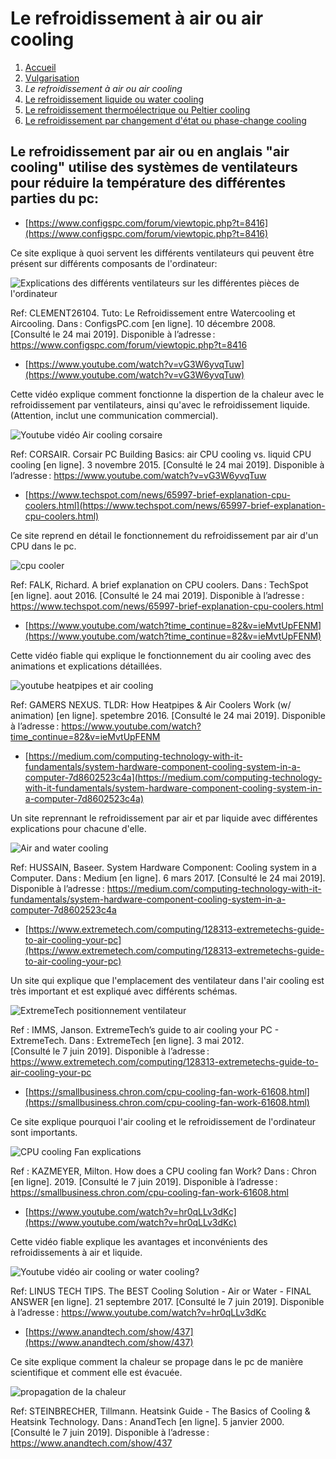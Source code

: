 <h1> Le refroidissement à air ou air cooling </h1>

1. [Accueil](index.md)
1. [Vulgarisation](vulgarisation.md)
1. *Le refroidissement à air ou air cooling*
1. [Le refroidissement liquide ou water cooling](watercooling.md)
1. [Le refroidissement thermoélectrique ou Peltier cooling](peltiercooling.md)
1. [Le refroidissement par changement d'état ou phase-change cooling](phasechangecooling.md)


<h2>Le refroidissement par air ou en anglais "air cooling" utilise des systèmes de ventilateurs pour réduire la température des différentes parties du pc:</h2>

- [https://www.configspc.com/forum/viewtopic.php?t=8416](https://www.configspc.com/forum/viewtopic.php?t=8416)

Ce site explique à quoi servent les différents ventilateurs qui peuvent être présent sur différents composants de l'ordinateur:
                                                                                                                      
![Explications des différents ventilateurs sur les différentes pièces de l'ordinateur](/image/tutoaircooling.png)

Ref: CLEMENT26104. Tuto: Le Refroidissement entre Watercooling et Aircooling. Dans : ConfigsPC.com [en ligne]. 10 décembre 2008. [Consulté le 24 mai 2019]. Disponible à l’adresse : https://www.configspc.com/forum/viewtopic.php?t=8416



- [https://www.youtube.com/watch?v=vG3W6yvqTuw](https://www.youtube.com/watch?v=vG3W6yvqTuw)

Cette vidéo explique comment fonctionne la dispertion de la chaleur avec le refroidissement par ventilateurs, ainsi qu'avec le refroidissement liquide. (Attention, inclut une communication commercial).

![Youtube vidéo Air cooling corsaire](/image/ytcorsair.png)

Ref: CORSAIR. Corsair PC Building Basics: air CPU cooling vs. liquid CPU cooling [en ligne]. 3 novembre 2015. [Consulté le 24 mai 2019]. Disponible à l’adresse : https://www.youtube.com/watch?v=vG3W6yvqTuw




- [https://www.techspot.com/news/65997-brief-explanation-cpu-coolers.html](https://www.techspot.com/news/65997-brief-explanation-cpu-coolers.html)

Ce site reprend en détail le fonctionnement du refroidissement par air d'un CPU dans le pc.

![cpu cooler](/image/techspotaircl.jpg)

Ref: FALK, Richard. A brief explanation on CPU coolers. Dans : TechSpot [en ligne]. aout 2016. [Consulté le 24 mai 2019]. Disponible à l’adresse : https://www.techspot.com/news/65997-brief-explanation-cpu-coolers.html




- [https://www.youtube.com/watch?time_continue=82&v=ieMvtUpFENM](https://www.youtube.com/watch?time_continue=82&v=ieMvtUpFENM)

Cette vidéo fiable qui explique le fonctionnement du air cooling avec des animations et explications détaillées.

![youtube heatpipes et air cooling](/image/ytheatpipes.png)

Ref: GAMERS NEXUS. TLDR: How Heatpipes & Air Coolers Work (w/ animation) [en ligne]. spetembre 2016. [Consulté le 24 mai 2019]. Disponible à l’adresse : https://www.youtube.com/watch?time_continue=82&v=ieMvtUpFENM




- [https://medium.com/computing-technology-with-it-fundamentals/system-hardware-component-cooling-system-in-a-computer-7d8602523c4a](https://medium.com/computing-technology-with-it-fundamentals/system-hardware-component-cooling-system-in-a-computer-7d8602523c4a)

Un site reprennant le refroidissement par air et par liquide avec différentes explications pour chacune d'elle.

![Air and water cooling](/image/coolingsystemehussain.png)

Ref: HUSSAIN, Baseer. System Hardware Component: Cooling system in a Computer. Dans : Medium [en ligne]. 6 mars 2017. [Consulté le 24 mai 2019]. Disponible à l’adresse : https://medium.com/computing-technology-with-it-fundamentals/system-hardware-component-cooling-system-in-a-computer-7d8602523c4a




- [https://www.extremetech.com/computing/128313-extremetechs-guide-to-air-cooling-your-pc](https://www.extremetech.com/computing/128313-extremetechs-guide-to-air-cooling-your-pc)

Un site qui explique que l'emplacement des ventilateur dans l'air cooling est très important et est expliqué avec différents schémas.

![ExtremeTech positionnement ventilateur](/image/exttechaircl.png)

Ref : IMMS, Janson. ExtremeTech’s guide to air cooling your PC - ExtremeTech. Dans : ExtremeTech [en ligne]. 3 mai 2012. [Consulté le 7 juin 2019]. Disponible à l’adresse : https://www.extremetech.com/computing/128313-extremetechs-guide-to-air-cooling-your-pc




- [https://smallbusiness.chron.com/cpu-cooling-fan-work-61608.html](https://smallbusiness.chron.com/cpu-cooling-fan-work-61608.html)

Ce site explique pourquoi l'air cooling et le refroidissement de l'ordinateur sont importants.

![CPU cooling Fan explications](/image/cpucoolingfan.png)

Ref : KAZMEYER, Milton. How does a CPU cooling fan Work? Dans : Chron [en ligne]. 2019. [Consulté le 7 juin 2019]. Disponible à l’adresse : https://smallbusiness.chron.com/cpu-cooling-fan-work-61608.html




- [https://www.youtube.com/watch?v=hr0qLLv3dKc](https://www.youtube.com/watch?v=hr0qLLv3dKc)

Cette vidéo fiable explique les avantages et inconvénients des refroidissements à air et liquide.

![Youtube vidéo air cooling or water cooling?](/image/ytcollingsl.png)

Ref: LINUS TECH TIPS. The BEST Cooling Solution - Air or Water - FINAL ANSWER [en ligne]. 21 septembre 2017. [Consulté le 7 juin 2019]. Disponible à l’adresse : https://www.youtube.com/watch?v=hr0qLLv3dKc




- [https://www.anandtech.com/show/437](https://www.anandtech.com/show/437)

Ce site explique comment la chaleur se propage dans le pc de manière scientifique et comment elle est évacuée.

![propagation de la chaleur](/image/hotaircooling.png)

Ref: STEINBRECHER, Tillmann. Heatsink Guide - The Basics of Cooling & Heatsink Technology. Dans : AnandTech [en ligne]. 5 janvier 2000. [Consulté le 7 juin 2019]. Disponible à l’adresse : https://www.anandtech.com/show/437
